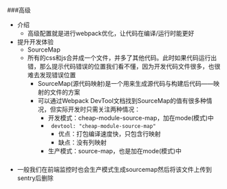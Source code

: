 ###高级
* 介绍
  * 高级配置就是进行webpack优化，让代码在编译/运行时能更好
* 提升开发体验
  * SourceMap
  * 所有的css和js合并成一个文件，并多了其他代码。此时如果代码运行出错，那么提示代码错误的位置我们看不懂，因为开发代码文件很多，也很难去发现错误位置
    * SourceMap(源代码映射)是一个用来生成源代码与构建后代码——映射的文件的方案
    * 可以通过Webpack DevTool文档找到SourceMap的值有很多种情况，但实际开发时只需关注两种情况：
      * 开发模式：cheap-module-source-map，加在mode(模式)中
      * ``` devtool: "cheap-module-source-map"```
        * 优点：打包编译速度快，只包含行映射
        * 缺点：没有列映射
      * 生产模式：source-map，也是加在mode(模式)中


###
* 一般我们在前端监控时也会生产模式生成sourcemap然后将该文件上传到sentry后删除

